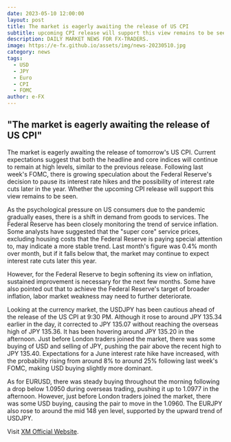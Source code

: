 ```yaml
---
date: 2023-05-10 12:00:00
layout: post
title: The market is eagerly awaiting the release of US CPI
subtitle: upcoming CPI release will support this view remains to be seen.
description: DAILY MARKET NEWS FOR FX-TRADERS.
image: https://e-fx.github.io/assets/img/news-20230510.jpg
category: news
tags:
  - USD
  - JPY
  - Euro
  - CPI
  - FOMC
author: e-FX
---
```


##  "The market is eagerly awaiting the release of US CPI"

The market is eagerly awaiting the release of tomorrow's US CPI. Current expectations suggest that both the headline and core indices will continue to remain at high levels, similar to the previous release. Following last week's FOMC, there is growing speculation about the Federal Reserve's decision to pause its interest rate hikes and the possibility of interest rate cuts later in the year. Whether the upcoming CPI release will support this view remains to be seen.

As the psychological pressure on US consumers due to the pandemic gradually eases, there is a shift in demand from goods to services. The Federal Reserve has been closely monitoring the trend of service inflation. Some analysts have suggested that the "super core" service prices, excluding housing costs that the Federal Reserve is paying special attention to, may indicate a more stable trend. Last month's figure was 0.4% month over month, but if it falls below that, the market may continue to expect interest rate cuts later this year.

However, for the Federal Reserve to begin softening its view on inflation, sustained improvement is necessary for the next few months. Some have also pointed out that to achieve the Federal Reserve's target of broader inflation, labor market weakness may need to further deteriorate.

Looking at the currency market, the USDJPY has been cautious ahead of the release of the US CPI at 9:30 PM. Although it rose to around JPY 135.34 earlier in the day, it corrected to JPY 135.07 without reaching the overseas high of JPY 135.36. It has been hovering around JPY 135.20 in the afternoon. Just before London traders joined the market, there was some buying of USD and selling of JPY, pushing the pair above the recent high to JPY 135.40. Expectations for a June interest rate hike have increased, with the probability rising from around 8% to around 25% following last week's FOMC, making USD buying slightly more dominant.

As for EURUSD, there was steady buying throughout the morning following a drop below 1.0950 during overseas trading, pushing it up to 1.0977 in the afternoon. However, just before London traders joined the market, there was some USD buying, causing the pair to move in the 1.0960. The EURJPY also rose to around the mid 148 yen level, supported by the upward trend of USDJPY.




Visit [XM Official Website](https://clicks.pipaffiliates.com/c?c=550036&l=en&p=0).